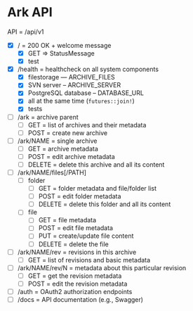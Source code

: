 # Ark API

API = /api/v1

* [x] / = 200 OK + welcome message
    * [x] GET => StatusMessage
    * [x] test
* [x] /health = healthcheck on all system components 
    * [x] filestorage — ARCHIVE_FILES
    * [x] SVN server – ARCHIVE_SERVER
    * [x] PostgreSQL database – DATABASE_URL
    * [x] all at the same time (`futures::join!`)
    * [x] tests
* [ ] /ark = archive parent 
    * [ ] GET = list of archives and their metadata
    * [ ] POST = create new archive
* [ ] /ark/NAME = single archive
    * [ ] GET = archive metadata
    * [ ] POST = edit archive metadata
    * [ ] DELETE = delete this archive and all its content
* [ ] /ark/NAME/files[/PATH]
    * [ ] folder 
        * [ ] GET = folder metadata and file/folder list
        * [ ] POST = edit folder metadata
        * [ ] DELETE = delete this folder and all its content
    * [ ] file 
        * [ ] GET = file metadata
        * [ ] POST = edit file metadata
        * [ ] PUT = create/update file content
        * [ ] DELETE = delete the file
* [ ] /ark/NAME/rev = revisions in this archive
    * [ ] GET = list of revisions and basic metadata
* [ ] /ark/NAME/rev/N = metadata about this particular revision
    * [ ] GET = get the revision metadata
    * [ ] POST = edit the revision metadata
* [ ] /auth = OAuth2 authorization endpoints
* [ ] /docs = API documentation (e.g., Swagger)
